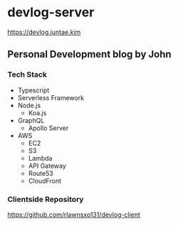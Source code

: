 # devlog-server
<https://devlog.juntae.kim>
## Personal Development blog by John
### Tech Stack
* Typescript
* Serverless Framework
* Node.js
  * Koa.js
* GraphQL
  * Apollo Server
* AWS
  * EC2
  * S3
  * Lambda
  * API Gateway
  * Route53
  * CloudFront
### Clientside Repository
<https://github.com/rlawnsxo131/devlog-client>
